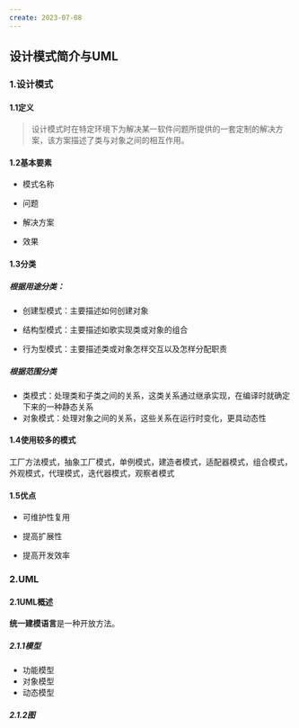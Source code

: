 ```yaml
---
create: 2023-07-08
---
```

## 设计模式简介与UML

### 1.设计模式

#### 1.1定义

> 设计模式时在特定环境下为解决某一软件问题所提供的一套定制的解决方案，该方案描述了类与对象之间的相互作用。

#### 1.2基本要素

* 模式名称

* 问题

* 解决方案

* 效果

#### 1.3分类

##### 根据用途分类：

* 创建型模式：主要描述如何创建对象

* 结构型模式：主要描述如歌实现类或对象的组合
* 行为型模式：主要描述类或对象怎样交互以及怎样分配职责

##### 根据范围分类

* 类模式：处理类和子类之间的关系，这类关系通过继承实现，在编译时就确定下来的一种静态关系
* 对象模式：处理对象之间的关系，这些关系在运行时变化，更具动态性

#### 1.4使用较多的模式

工厂方法模式，抽象工厂模式，单例模式，建造者模式，适配器模式，组合模式，外观模式，代理模式，迭代器模式，观察者模式

#### 1.5优点

* 可维护性复用

* 提高扩展性

* 提高开发效率

### 2.UML

#### 2.1UML概述

**统一建模语言**是一种开放方法。

##### 2.1.1模型

* 功能模型
* 对象模型
* 动态模型

##### 2.1.2图

